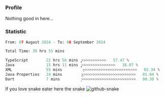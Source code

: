 ### Profile 

Nothing good in here...

### Statistic
<!--START_SECTION:waka-->

```python
From: 07 August 2024 - To: 06 September 2024

Total Time: 39 hrs 55 mins

TypeScript        22 hrs 56 mins  ͎͎͎͎͎͎͎͎͎͎͎͎͎͎>>>>>>>>>>>   57.47 %
Java              15 hrs 11 mins  ͎͎͎͎͎͎͎͎͎̦>>>>>>>>>>>>>>>   38.07 %
XML               55 mins         ̦>>>>>>>>>>>>>>>>>>>>>>>>   02.34 %
Java Properties   24 mins         ͜>>>>>>>>>>>>>>>>>>>>>>>>   01.04 %
Dart              7 mins          ͙>>>>>>>>>>>>>>>>>>>>>>>>   00.30 %
```

<!--END_SECTION:waka-->

If you love snake eater here the snake 
<picture>
  <source media="(prefers-color-scheme: dark)" srcset="https://github.com/pradana4648/pradana4648/blob/c0566a83ca6ea5f2e46bab00e717c4c82b4b5c4c/github-contribution-grid-snake-dark.svg" />
  <source media="(prefers-color-scheme: light)" srcset="https://github.com/pradana4648/pradana4648/blob/c0566a83ca6ea5f2e46bab00e717c4c82b4b5c4c/github-contribution-grid-snake.svg" />
  <img alt="github-snake" src="https://github.com/pradana4648/pradana4648/blob/c0566a83ca6ea5f2e46bab00e717c4c82b4b5c4c/github-contribution-grid-snake.svg" />
</picture>
